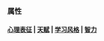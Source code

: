 ### 属性<!-- {docsify-ignore-all} -->

#### [心理表征](/引用/资料/学习/属性/心理表征.md) | [天赋](/引用/资料/学习/属性/天赋.md) | [学习风格](/引用/资料/学习/属性/学习风格.md) | [智力](/引用/资料/学习/属性/智力.md)
